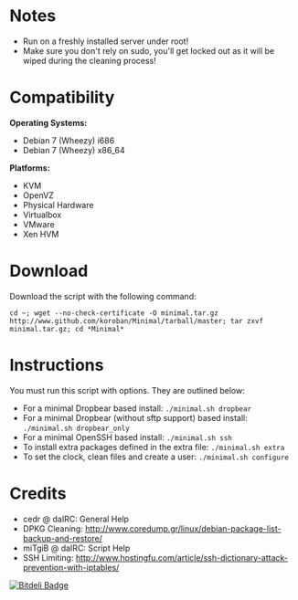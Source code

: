 Notes
=====

 + Run on a freshly installed server under root!
 + Make sure you don't rely on sudo, you'll get locked out as it will be wiped during the cleaning process!

Compatibility
=============

**Operating Systems:**

 + Debian 7 (Wheezy) i686
 + Debian 7 (Wheezy) x86_64

**Platforms:**

 + KVM
 + OpenVZ
 + Physical Hardware
 + Virtualbox
 + VMware
 + Xen HVM

Download
========

Download the script with the following command:

	cd ~; wget --no-check-certificate -O minimal.tar.gz http://www.github.com/koroban/Minimal/tarball/master; tar zxvf minimal.tar.gz; cd *Minimal*

Instructions
============

You must run this script with options. They are outlined below:

 + For a minimal Dropbear based install: `./minimal.sh dropbear`
 + For a minimal Dropbear (without sftp support) based install: `./minimal.sh dropbear_only`
 + For a minimal OpenSSH based install: `./minimal.sh ssh`
 + To install extra packages defined in the extra file: `./minimal.sh extra`
 + To set the clock, clean files and create a user: `./minimal.sh configure`

Credits
=======

 + cedr @ daIRC: General Help
 + DPKG Cleaning: http://www.coredump.gr/linux/debian-package-list-backup-and-restore/
 + miTgiB @ daIRC: Script Help
 + SSH Limiting: http://www.hostingfu.com/article/ssh-dictionary-attack-prevention-with-iptables/


[![Bitdeli Badge](https://d2weczhvl823v0.cloudfront.net/koroban/minimal/trend.png)](https://bitdeli.com/free "Bitdeli Badge")

